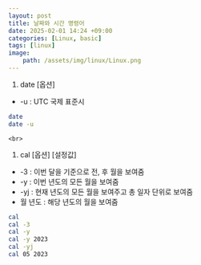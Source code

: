 ```yaml
---
layout: post
title: 날짜와 시간 명령어
date: 2025-02-01 14:24 +09:00
categories: [Linux, basic]
tags: [linux]
image:
    path: /assets/img/linux/Linux.png
---
```


1. date [옵션]
- -u : UTC 국제 표준시
```bash
date
date -u
```

    <br>
1. cal [옵션] [설정값]
- -3 : 이번 달을 기준으로 전, 후 월을 보여줌
- -y : 이번 년도의 모든 월을 보여줌
- -yj : 현재 년도의 모든 월을 보여주고 총 일자 단위로 보여줌
- 월 년도 : 해당 년도의 월을 보여줌
```bash
cal
cal -3
cal -y
cal -y 2023
cal -yj
cal 05 2023
```